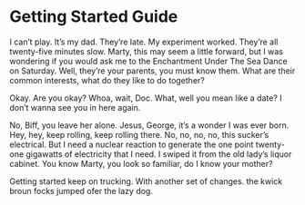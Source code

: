# Getting Started Guide

I can’t play. It’s my dad. They’re late. My experiment worked. They’re all twenty-five minutes slow. Marty, this may seem a little forward, but I was wondering if you would ask me to the Enchantment Under The Sea Dance on Saturday. Well, they’re your parents, you must know them. What are their common interests, what do they like to do together?

Okay. Are you okay? Whoa, wait, Doc. What, well you mean like a date? I don’t wanna see you in here again.

No, Biff, you leave her alone. Jesus, George, it’s a wonder I was ever born. Hey, hey, keep rolling, keep rolling there. No, no, no, no, this sucker’s electrical. But I need a nuclear reaction to generate the one point twenty-one gigawatts of electricity that I need. I swiped it from the old lady’s liquor cabinet. You know Marty, you look so familiar, do I know your mother?

Getting started keep on trucking. With another set of changes. the kwick broun focks jumped ofer the lazy dog.